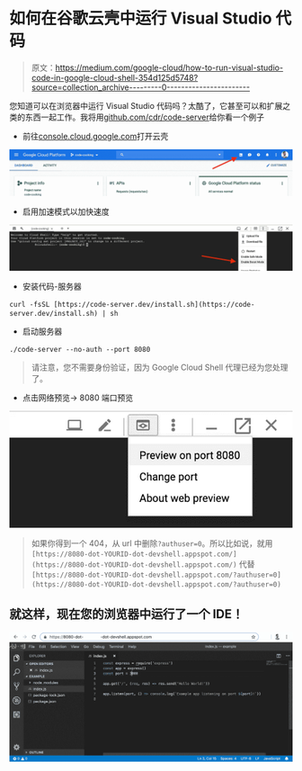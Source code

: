 # 如何在谷歌云壳中运行 Visual Studio 代码

> 原文：<https://medium.com/google-cloud/how-to-run-visual-studio-code-in-google-cloud-shell-354d125d5748?source=collection_archive---------0----------------------->

您知道可以在浏览器中运行 Visual Studio 代码吗？太酷了，它甚至可以和扩展之类的东西一起工作。我将用[github.com/cdr/code-server](https://github.com/cdr/code-server/)给你看一个例子

*   前往[console.cloud.google.com](https://console.cloud.google.com/)打开云壳

![](img/6ff450d0115a7fbbe87dc82a67ae9599.png)

*   启用加速模式以加快速度

![](img/a77a28df3b45bd7df10d281e3b9de68d.png)

*   安装代码-服务器

```
curl -fsSL [https://code-server.dev/install.sh](https://code-server.dev/install.sh) | sh
```

*   启动服务器

```
./code-server --no-auth --port 8080
```

> 请注意，您不需要身份验证，因为 Google Cloud Shell 代理已经为您处理了。

*   点击网络预览-> 8080 端口预览

![](img/7858747156a7ee5a5970759bb83c50a1.png)

> 如果你得到一个 404，从 url 中删除`?authuser=0`。所以比如说，就用
> `[https://8080-dot-YOURID-dot-devshell.appspot.com/](https://8080-dot-YOURID-dot-devshell.appspot.com/)`
> 代替
> `[https://8080-dot-YOURID-dot-devshell.appspot.com/?authuser=0](https://8080-dot-YOURID-dot-devshell.appspot.com/?authuser=0)`

## 就这样，现在您的浏览器中运行了一个 IDE！

![](img/ce10ff3d80386d398602809f28b03ec8.png)